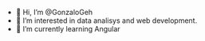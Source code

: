 - 👋 Hi, I’m @GonzaloGeh
- 👀 I’m interested in data analisys and web development.
- 🌱 I’m currently learning Angular

<!---
GonzaloGeh/GonzaloGeh is a ✨ special ✨ repository because its `README.md` (this file) appears on your GitHub profile.
You can click the Preview link to take a look at your changes.
--->

